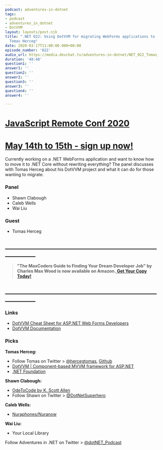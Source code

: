 ```yaml
---
podcast: adventures-in-dotnet
tags:
- podcast
- adventures_in_dotnet
- DotVVM
layout: layouts/post.njk
title: ".NET 022: Using DotVVM for migrating WebForms applications to .NET Core with
  Tomas Herceg"
date: 2020-03-17T11:00:00.000+00:00
episode_number: '022'
audio_url: https://media.devchat.tv/adventures-in-dotnet/NET_022_Tomas_Herceg.mp3
duration: '48:48'
question1: ''
answer1: ''
question2: ''
answer2: ''
question3: ''
answer3: ''
question4: ''
answer4: ''

---
```

# [JavaScript Remote Conf 2020](https://devchat.tv/conferences/javascript-remote-2020/ "JavaScript Remote Conf 2020")

# [May 14th to 15th - sign up now!](https://devchat.tv/conferences/javascript-remote-2020/ "JavaScript Remote Conf 2020")

Currently working on a .NET WebForms application and want to know how to move it to .NET Core without rewriting everything? The panel discusses with Tomas Herceg about his DotVVM project and what it can do for those wanting to migrate.

### **Panel**

* Shawn Clabough
* Caleb Wells​
* Wai Liu

### **Guest**

* Tomas Herceg

## **____________________________________________________________**

> **"The MaxCoders Guide to Finding Your Dream Developer Job" by Charles Max Wood is now available on Amazon.**[ **Get Your Copy Today!**](https://www.amazon.com/gp/product/B081MBL5C9/ref=as_li_ss_tl?ie=UTF8&linkCode=sl1&tag=devchattv-20&linkId=9d61363241636e2546ef46abba198746&language=en_US)

## **____________________________________________________________**

### **Links**

* [DotVVM Cheat Sheet for ASP.NET Web Forms Developers](https://www.dotvvm.com/webforms)
* [DotVVM Documentation](https://www.dotvvm.com/docs/latest)

### **Picks**

**Tomas Herceg:**

* Follow Tomas on Twitter > [@hercegtomas](https://twitter.com/hercegtomas), [Github](https://github.com/riganti/dotvvm)
* [DotVVM | Component-based MVVM framework for ASP.NET](https://www.dotvvm.com/)
* [.NET Foundation](https://dotnetfoundation.org/)

**Shawn Clabough:**

* [OdeToCode by K. Scott Allen](https://odetocode.com/)
* Follow Shawn on Twitter > [@DotNetSuperhero](https://twitter.com/DotNetSuperhero)

**Caleb Wells:**

* [Nuraphones/Nuranow](https://www.nuraphone.com/products/nuranow)

**Wai Liu:**

* Your Local Library

Follow Adventures in .NET on Twitter > [@dotNET_Podcast](https://twitter.com/dotNET_Podcast)